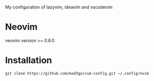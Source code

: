 My configuration of lazyvim, ideavim and vscodevim
# Neovim
neovim version >= 0.8.0
# Installation
```
git clone https://github.com/mad3go/vim-config.git ~/.config/nvim
```

